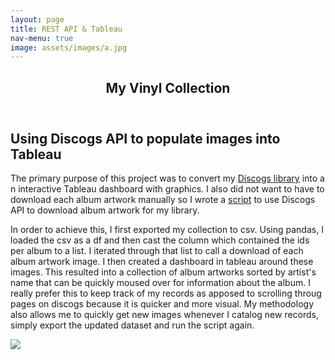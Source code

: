 ```yaml
---
layout: page
title: REST API & Tableau
nav-menu: true
image: assets/images/a.jpg
---
```


<!-- Main -->
<div id="main" class="alt">

<!-- One -->
<section id="one">
	<div class="inner">
		<header class="major">
			<h1>My Vinyl Collection</h1>
		</header>

<!-- Content -->
<h2 id="content">Using Discogs API to populate images into Tableau</h2>
<p> The primary purpose of this project was to convert my <a href="https://www.discogs.com/user/41-14/collection">Discogs library</a> into a n interactive Tableau dashboard with graphics. I also did not want to have to download each album artwork manually so I wrote a 
<a href="https://github.com/41-14/41-14.github.io/blob/master/AlbumArtGet.py">script</a> to use Discogs API to download album artwork for my library. </p>
<p>In order to achieve this, I first exported my collection to csv. Using pandas, I loaded the csv as a df and then cast the column which contained the ids per album to a list. I iterated through that list to call a download of each album artwork image. I then created a dashboard in tableau around these images.
This resulted into a collection of album artworks sorted by artist's name that can be quickly moused over for information about the album. I really prefer this to keep track of my records as apposed to scrolling throug pages on discogs because it is quicker and more visual. My methodology also allows me to quickly get new images whenever I catalog new records, simply export the updated dataset and run the script again.</p>
<div class='tableauPlaceholder' id='viz1592846053290' style='position: relative'><noscript><a href='#'><img alt=' ' src='https:&#47;&#47;public.tableau.com&#47;static&#47;images&#47;vi&#47;vinylcollection&#47;Dashboard1&#47;1_rss.png' style='border: none' /></a></noscript><object class='tableauViz'  style='display:none;'><param name='host_url' value='https%3A%2F%2Fpublic.tableau.com%2F' /> <param name='embed_code_version' value='3' /> <param name='site_root' value='' /><param name='name' value='vinylcollection&#47;Dashboard1' /><param name='tabs' value='no' /><param name='toolbar' value='yes' /><param name='static_image' value='https:&#47;&#47;public.tableau.com&#47;static&#47;images&#47;vi&#47;vinylcollection&#47;Dashboard1&#47;1.png' /> <param name='animate_transition' value='yes' /><param name='display_static_image' value='yes' /><param name='display_spinner' value='yes' /><param name='display_overlay' value='yes' /><param name='display_count' value='yes' /><param name='language' value='en' /><param name='filter' value='publish=yes' /></object></div>                <script type='text/javascript'>                    var divElement = document.getElementById('viz1592846053290');                    var vizElement = divElement.getElementsByTagName('object')[0];                    if ( divElement.offsetWidth > 800 ) { vizElement.style.width='113%';vizElement.style.height=(divElement.offsetWidth*0.75)+'px';} else if ( divElement.offsetWidth > 500 ) { vizElement.style.width='100%';vizElement.style.height=(divElement.offsetWidth*0.75)+'px';} else { vizElement.style.width='100%';vizElement.style.height=(divElement.offsetWidth*1.77)+'px';}                     var scriptElement = document.createElement('script');                    scriptElement.src = 'https://public.tableau.com/javascripts/api/viz_v1.js';                    vizElement.parentNode.insertBefore(scriptElement, vizElement);                </script>
</div>